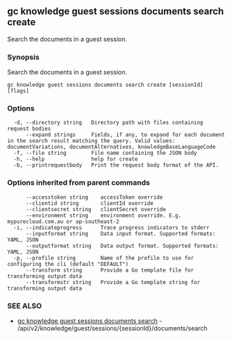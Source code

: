 ## gc knowledge guest sessions documents search create

Search the documents in a guest session.

### Synopsis

Search the documents in a guest session.

```
gc knowledge guest sessions documents search create [sessionId] [flags]
```

### Options

```
  -d, --directory string   Directory path with files containing request bodies
      --expand strings     Fields, if any, to expand for each document in the search result matching the query. Valid values: documentVariations, documentAlternatives, knowledgeBaseLanguageCode
  -f, --file string        File name containing the JSON body
  -h, --help               help for create
  -b, --printrequestbody   Print the request body format of the API.
```

### Options inherited from parent commands

```
      --accesstoken string    accessToken override
      --clientid string       clientId override
      --clientsecret string   clientSecret override
      --environment string    environment override. E.g. mypurecloud.com.au or ap-southeast-2
  -i, --indicateprogress      Trace progress indicators to stderr
      --inputformat string    Data input format. Supported formats: YAML, JSON
      --outputformat string   Data output format. Supported formats: YAML, JSON
  -p, --profile string        Name of the profile to use for configuring the cli (default "DEFAULT")
      --transform string      Provide a Go template file for transforming output data
      --transformstr string   Provide a Go template string for transforming output data
```

### SEE ALSO

* [gc knowledge guest sessions documents search](gc_knowledge_guest_sessions_documents_search.html)	 - /api/v2/knowledge/guest/sessions/{sessionId}/documents/search


